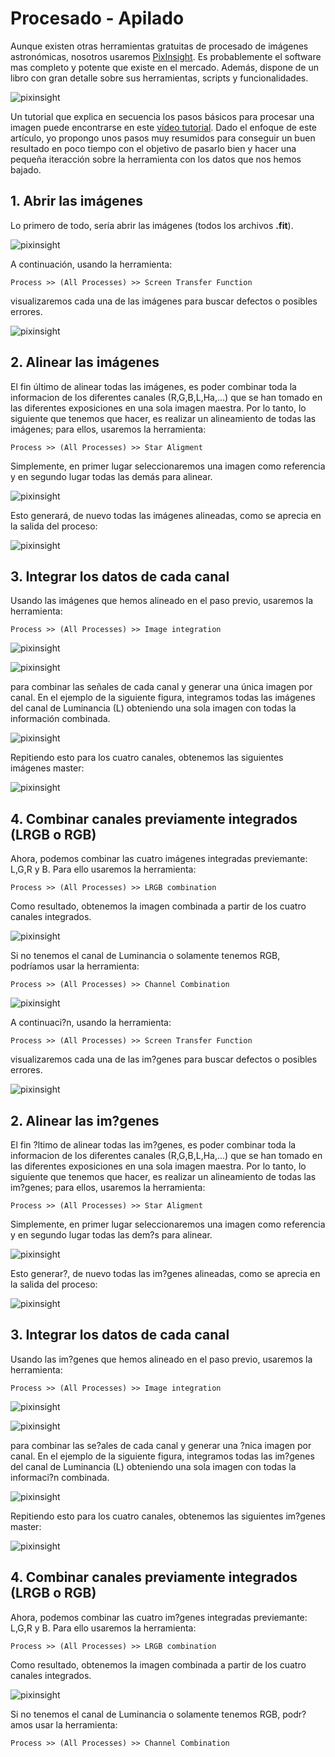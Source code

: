 
# Procesado - Apilado

Aunque existen otras herramientas gratuitas de procesado de imágenes astronómicas, nosotros usaremos [PixInsight](https://pixinsight.com/). Es probablemente el software mas completo y potente que existe en el mercado. Además, dispone de un libro con gran detalle sobre sus herramientas, scripts y funcionalidades.

![pixinsight](img/pixinsight.jpg)

Un tutorial que explica en secuencia los pasos básicos para procesar una imagen puede encontrarse en este [vídeo tutorial](https://www.youtube.com/watch?v=_lqrXaJEs7g). Dado el enfoque de este artículo, yo propongo unos pasos muy resumidos para conseguir un buen resultado en poco tiempo con el objetivo de pasarlo bien y hacer una pequeña iteracción sobre la herramienta con los datos que nos hemos bajado.


## 1. Abrir las imágenes

Lo primero de todo, sería abrir las imágenes (todos los archivos **.fit**).

![pixinsight](img/pixinsight/open.jpg)

A continuación, usando la herramienta: 
```
Process >> (All Processes) >> Screen Transfer Function
```
visualizaremos cada una de las imágenes para buscar defectos o posibles errores.

![pixinsight](img/pixinsight/open_stf.jpg)

## 2. Alinear las imágenes

El fin último de alinear todas las imágenes, es poder combinar toda la informacion de los diferentes canales (R,G,B,L,Ha,...) que se han tomado en las diferentes exposiciones en una sola imagen maestra. Por lo tanto, lo siguiente que tenemos que hacer, es realizar un alineamiento de todas las imágenes; para ellos, usaremos la herramienta:

```
Process >> (All Processes) >> Star Aligment
```
Simplemente, en primer lugar seleccionaremos una imagen como referencia y en segundo lugar todas las demás para alinear.

![pixinsight](img/pixinsight/star_aligment.jpg)

Esto generará, de nuevo todas las imágenes alineadas, como se aprecia en la salida del proceso:

![pixinsight](img/pixinsight/star_aligment_folder.jpg)


## 3. Integrar los datos de cada canal

Usando las imágenes que hemos alineado en el paso previo, usaremos la herramienta:

```
Process >> (All Processes) >> Image integration
```
![pixinsight](img/pixinsight/image_integration.jpg)

![pixinsight](img/pixinsight/image_integration_output.jpg)


para combinar las señales de cada canal y generar una única imagen por canal. En el ejemplo de la siguiente figura, integramos todas las imágenes del canal de Luminancia (L) obteniendo una sola imagen con todas la información combinada.

![pixinsight](img/pixinsight/image_integration_output_stf.jpg)

Repitiendo esto para los cuatro canales, obtenemos las siguientes imágenes master:

![pixinsight](img/pixinsight/LRGB.jpg)


## 4. Combinar canales previamente integrados (LRGB o RGB)

Ahora, podemos combinar las cuatro imágenes integradas previemante: L,G,R y B. Para ello usaremos la herramienta:

```
Process >> (All Processes) >> LRGB combination
```

Como resultado, obtenemos la imagen combinada a partir de los cuatro canales integrados.

![pixinsight](img/pixinsight/LRGB_output.jpg)

Si no tenemos el canal de Luminancia o solamente tenemos RGB, podríamos usar la herramienta: 
```
Process >> (All Processes) >> Channel Combination
```
![pixinsight](img/pixinsight/open.jpg)

A continuaci?n, usando la herramienta: 
```
Process >> (All Processes) >> Screen Transfer Function
```
visualizaremos cada una de las im?genes para buscar defectos o posibles errores.

![pixinsight](img/pixinsight/open_stf.jpg)

## 2. Alinear las im?genes

El fin ?ltimo de alinear todas las im?genes, es poder combinar toda la informacion de los diferentes canales (R,G,B,L,Ha,...) que se han tomado en las diferentes exposiciones en una sola imagen maestra. Por lo tanto, lo siguiente que tenemos que hacer, es realizar un alineamiento de todas las im?genes; para ellos, usaremos la herramienta:

```
Process >> (All Processes) >> Star Aligment
```
Simplemente, en primer lugar seleccionaremos una imagen como referencia y en segundo lugar todas las dem?s para alinear.

![pixinsight](img/pixinsight/star_aligment.jpg)

Esto generar?, de nuevo todas las im?genes alineadas, como se aprecia en la salida del proceso:

![pixinsight](img/pixinsight/star_aligment_folder.jpg)


## 3. Integrar los datos de cada canal

Usando las im?genes que hemos alineado en el paso previo, usaremos la herramienta:

```
Process >> (All Processes) >> Image integration
```
![pixinsight](img/pixinsight/image_integration.jpg)

![pixinsight](img/pixinsight/image_integration_output.jpg)


para combinar las se?ales de cada canal y generar una ?nica imagen por canal. En el ejemplo de la siguiente figura, integramos todas las im?genes del canal de Luminancia (L) obteniendo una sola imagen con todas la informaci?n combinada.

![pixinsight](img/pixinsight/image_integration_output_stf.jpg)

Repitiendo esto para los cuatro canales, obtenemos las siguientes im?genes master:

![pixinsight](img/pixinsight/LRGB.jpg)


## 4. Combinar canales previamente integrados (LRGB o RGB)

Ahora, podemos combinar las cuatro im?genes integradas previemante: L,G,R y B. Para ello usaremos la herramienta:

```
Process >> (All Processes) >> LRGB combination
```

Como resultado, obtenemos la imagen combinada a partir de los cuatro canales integrados.

![pixinsight](img/pixinsight/LRGB_output.jpg)

Si no tenemos el canal de Luminancia o solamente tenemos RGB, podr?amos usar la herramienta: 
```
Process >> (All Processes) >> Channel Combination
```